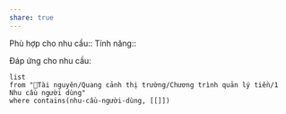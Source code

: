 ```yaml
---
share: true
---
```

Phù hợp cho nhu cầu:: 
Tính năng::

Đáp ứng cho nhu cầu:
```dataview
list
from "📜Tài nguyên/Quang cảnh thị trường/Chương trình quản lý tiền/1 Nhu cầu người dùng" 
where contains(nhu-cầu-người-dùng, [[]])
```
